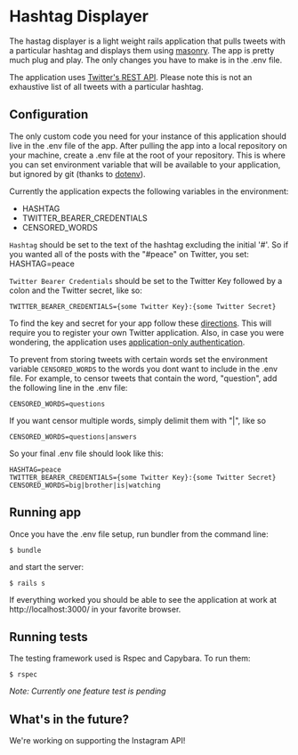 Hashtag Displayer
=================

The hastag displayer is a light weight rails application that pulls tweets with a particular hashtag and displays them using [masonry](http://masonry.desandro.com/). The app is pretty much plug and play. The only changes you have to make is in the .env file.

The application uses [Twitter's REST API](https://dev.twitter.com/rest/reference/get/search/tweets). Please note this is not an exhaustive list of all tweets with a particular hashtag. 

Configuration
-------------
The only custom code you need for your instance of this application should live in the .env file of the app. After pulling the app into a local repository on your machine, create a .env file at the root of your repository. This is where you can set environment variable that will be available to your application, but ignored by git (thanks to [dotenv](https://github.com/bkeepers/dotenv)).

Currently the application expects the following variables in the environment:
-	HASHTAG
-	TWITTER_BEARER_CREDENTIALS
-	CENSORED_WORDS

`Hashtag` should be set to the text of the hashtag excluding the initial '#'. So if you wanted all of the posts with the "#peace" on Twitter, you set: 
	HASHTAG=peace

`Twitter Bearer Credentials` should be set to the Twitter Key followed by a colon and the Twitter secret, like so:

	TWITTER_BEARER_CREDENTIALS={some Twitter Key}:{some Twitter Secret}

To find the key and secret for your app follow these [directions](https://dev.twitter.com/oauth/overview/application-owner-access-tokens). This will require you to register your own Twitter application. Also, in case you were wondering, the application uses [application-only authentication](https://dev.twitter.com/oauth/application-only).

To prevent from storing tweets with certain words set the environment variable `CENSORED_WORDS` to the words you dont want to include in the .env file. For example, to censor tweets that contain the word, "question", add the following line in the .env file:

	CENSORED_WORDS=questions

If you want censor multiple words, simply delimit them with "|", like so

	CENSORED_WORDS=questions|answers

So your final .env file should look like this:

	HASHTAG=peace
	TWITTER_BEARER_CREDENTIALS={some Twitter Key}:{some Twitter Secret}
	CENSORED_WORDS=big|brother|is|watching
	

Running app
-----------

Once you have the .env file setup, run bundler from the command line:

	$ bundle

and start the server:

	$ rails s

If everything worked you should be able to see the application at work at http://localhost:3000/ in your favorite browser.

Running tests
-------------

The testing framework used is Rspec and Capybara. To run them:

	$ rspec

*Note: Currently one feature test is pending*


What's in the future?
---------------------
We're working on supporting the Instagram API!